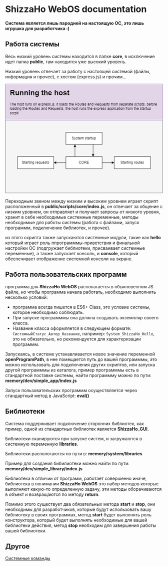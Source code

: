 # ShizzaHo WebOS documentation

**Система является лишь пародией на настоящую ОС, это лишь игрушка для разработчика :)**

## Работа системы

Весь низкий уровень системы находится в папке **core**, в исключение идет папка **public**, там находится уже высокий уровень.

Низкий уровень отвечает за работу с настоящей системой (файлы, информация и прочее), с хостом (express.js) и прочим...

![image](docs/runningthehost.png)

Переходным звеном между низким и высоким уровнем играет скрипт расположенный в  **public/scripts/core/index.js**, он отвечает за общение с низким уровнем, он отправляет и получает запросы от низкого уровня, хранит в себе необходимые системные переменные, методы необходимые для работы системы (работа с файлами, запуск программм, подключение библиотек, и прочее).

из этого скрипта также запускаются системные модули, такие как **hello** который играет роль ппрограмммы-приветствия и финальной настройки ОС (подгружает библиотеки, присваивает системные переменные), а также запускает консоль, и  **console**, который обеспечивает отображение системной консоли на экране.

## Работа пользовательских программ

программа для **ShizzaHo WebOS** располагается в обыкновенном JS файле, но чтобы программа начала работать, необходимо выполнить несколько условий:

* программа всегда пишется в ES6+ Class, это условие системы, которое необходимо соблюдать.
* При запуске программмы она должна создавать экземпляр своего класса.
* Название класса оформляется в следующем формате: ``СистемныйСтатус_Автор_Название``, например: ``System_ShizzaHo_Hello``, это не обязательно, но рекомендуется для характеризации программм.

Запускаясь, в системе устанавливается новое значение переменной **openProgramPath**, в нее помещается путь до вашей программмы, это можно использовать для подключения других скриптов, или запуска другой программмы из каталога, пример программмы есть в стандартной поставке системы, найти программму можно по пути: **memory/dev/simple_app/index.js**

Запуск пользовательских программм осуществляется через стандартный метод в JavaScript: **eval()**

## Библиотеки

Система поддерживает подключение сторонних библиотек, как пример, одной из стандартных библиотек является **ShizzaHo_GUI**.

Библиотеки сканируются при запуске систем, и загружаются в системную переменную **libraries**.

Библиотеки распологаются по пути в: **memory/system/libraries**

Пример для создания бибилиотеки можно найти по пути: **memory/dev/simple_library/index.js**

Библиотека в отличии от программ, работает совершенно иначе, библиотека в понимании **ShizzaHo WebOS** это набор методов которые выполняют какую-то определенную задачу, эти методы оборачиваются в объект и возвращаются по методу **return**.

Помимо этого существует два обязательных метода **start** и **stop**, они необходимы для разработчиков, которые будут использовать вашу библиотеку в своих программах, метод **start** будет выполнять роль конструктора, который будет выполнять необходимые для вашей библиотеки действия, метод **stop** необходим для завершения работы вашей библиотеки.

## Другое

[Системные команды](docs/ru/system_command.md)